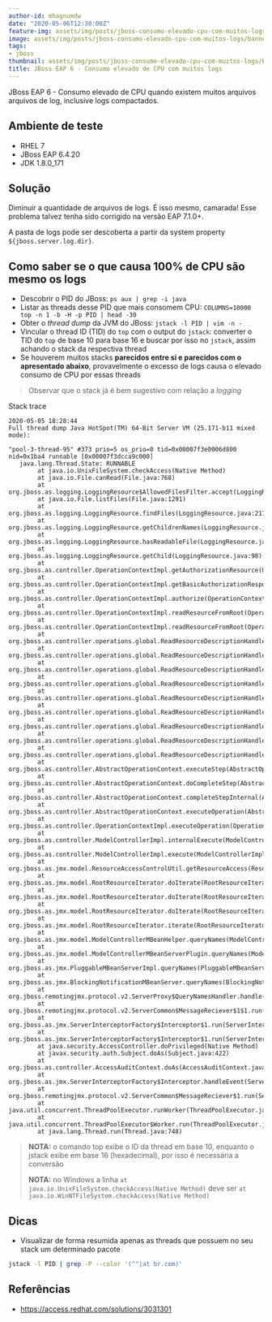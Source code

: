 ```yaml
---
author-id: mhagnumdw
date: "2020-05-06T12:30:00Z"
feature-img: assets/img/posts/jboss-consumo-elevado-cpu-com-muitos-logs/banner.png
image: assets/img/posts/jboss-consumo-elevado-cpu-com-muitos-logs/banner.png
tags:
- jboss
thumbnail: assets/img/posts/jboss-consumo-elevado-cpu-com-muitos-logs/banner.png
title: JBoss EAP 6 - Consumo elevado de CPU com muitos logs
---
```


JBoss EAP 6 - Consumo elevado de CPU quando existem muitos arquivos arquivos de log, inclusive logs compactados.

<!--more-->

## Ambiente de teste

- RHEL 7
- JBoss EAP 6.4.20
- JDK 1.8.0_171

## Solução

Diminuir a quantidade de arquivos de logs. É isso mesmo, camarada! Esse problema talvez tenha sido corrigido na versão EAP 7.1.0+.

A pasta de logs pode ser descoberta a partir da system property `${jboss.server.log.dir}`.

## Como saber se o que causa 100% de CPU são mesmo os logs

- Descobrir o PID do JBoss: `ps aux | grep -i java`
- Listar as threads desse PID que mais consomem CPU: `COLUMNS=10000 top -n 1 -b -H -p PID | head -30`
- Obter o _thread dump_ da JVM do JBoss: `jstack -l PID | vim -n -`
- Vincular o thread ID (TID) do `top` com o output do `jstack`: converter o TID do `top` de base 10 para base 16 e buscar por isso no `jstack`, assim achando o stack da respectiva thread
- Se houverem muitos stacks **parecidos entre si e parecidos com o apresentado abaixo**, provavelmente o excesso de logs causa o elevado consumo de CPU por essas threads

> Observar que o stack já é bem sugestivo com relação a _logging_

Stack trace

```text
2020-05-05 18:28:44
Full thread dump Java HotSpot(TM) 64-Bit Server VM (25.171-b11 mixed mode):

"pool-3-thread-95" #373 prio=5 os_prio=0 tid=0x00007f3e0006d800 nid=0x1ba4 runnable [0x00007f3dcca9c000]
   java.lang.Thread.State: RUNNABLE
        at java.io.UnixFileSystem.checkAccess(Native Method)
        at java.io.File.canRead(File.java:768)
        at org.jboss.as.logging.LoggingResource$AllowedFilesFilter.accept(LoggingResource.java:274)
        at java.io.File.listFiles(File.java:1291)
        at org.jboss.as.logging.LoggingResource.findFiles(LoggingResource.java:217)
        at org.jboss.as.logging.LoggingResource.getChildrenNames(LoggingResource.java:147)
        at org.jboss.as.logging.LoggingResource.hasReadableFile(LoggingResource.java:203)
        at org.jboss.as.logging.LoggingResource.getChild(LoggingResource.java:98)
        at org.jboss.as.controller.OperationContextImpl.getAuthorizationResource(OperationContextImpl.java:1405)
        at org.jboss.as.controller.OperationContextImpl.getBasicAuthorizationResponse(OperationContextImpl.java:1362)
        at org.jboss.as.controller.OperationContextImpl.authorize(OperationContextImpl.java:1281)
        at org.jboss.as.controller.OperationContextImpl.readResourceFromRoot(OperationContextImpl.java:646)
        at org.jboss.as.controller.OperationContextImpl.readResourceFromRoot(OperationContextImpl.java:632)
        at org.jboss.as.controller.operations.global.ReadResourceDescriptionHandler$ReadResourceDescriptionAccessControlContext.addParentResource(ReadResourceDescriptionHandler.java:786)
        at org.jboss.as.controller.operations.global.ReadResourceDescriptionHandler$ReadResourceDescriptionAccessControlContext.getAllActualResourceAddresses(ReadResourceDescriptionHandler.java:774)
        at org.jboss.as.controller.operations.global.ReadResourceDescriptionHandler$ReadResourceDescriptionAccessControlContext.getAllActualResourceAddresses(ReadResourceDescriptionHandler.java:778)
        at org.jboss.as.controller.operations.global.ReadResourceDescriptionHandler$ReadResourceDescriptionAccessControlContext.getLocalResourceAddresses(ReadResourceDescriptionHandler.java:713)
        at org.jboss.as.controller.operations.global.ReadResourceDescriptionHandler$ReadResourceDescriptionAccessControlContext.initLocalResourceAddresses(ReadResourceDescriptionHandler.java:702)
        at org.jboss.as.controller.operations.global.ReadResourceDescriptionHandler$ReadResourceDescriptionAccessControlContext.access$200(ReadResourceDescriptionHandler.java:689)
        at org.jboss.as.controller.operations.global.ReadResourceDescriptionHandler.doExecuteInternal(ReadResourceDescriptionHandler.java:204)
        at org.jboss.as.controller.operations.global.ReadResourceDescriptionHandler.doExecute(ReadResourceDescriptionHandler.java:162)
        at org.jboss.as.controller.operations.global.ReadResourceDescriptionHandler.execute(ReadResourceDescriptionHandler.java:155)
        at org.jboss.as.controller.AbstractOperationContext.executeStep(AbstractOperationContext.java:710)
        at org.jboss.as.controller.AbstractOperationContext.doCompleteStep(AbstractOperationContext.java:545)
        at org.jboss.as.controller.AbstractOperationContext.completeStepInternal(AbstractOperationContext.java:338)
        at org.jboss.as.controller.AbstractOperationContext.executeOperation(AbstractOperationContext.java:314)
        at org.jboss.as.controller.OperationContextImpl.executeOperation(OperationContextImpl.java:1152)
        at org.jboss.as.controller.ModelControllerImpl.internalExecute(ModelControllerImpl.java:335)
        at org.jboss.as.controller.ModelControllerImpl.execute(ModelControllerImpl.java:191)
        at org.jboss.as.jmx.model.ResourceAccessControlUtil.getResourceAccess(ResourceAccessControlUtil.java:85)
        at org.jboss.as.jmx.model.RootResourceIterator.doIterate(RootResourceIterator.java:51)
        at org.jboss.as.jmx.model.RootResourceIterator.doIterate(RootResourceIterator.java:61)
        at org.jboss.as.jmx.model.RootResourceIterator.doIterate(RootResourceIterator.java:61)
        at org.jboss.as.jmx.model.RootResourceIterator.iterate(RootResourceIterator.java:43)
        at org.jboss.as.jmx.model.ModelControllerMBeanHelper.queryNames(ModelControllerMBeanHelper.java:175)
        at org.jboss.as.jmx.model.ModelControllerMBeanServerPlugin.queryNames(ModelControllerMBeanServerPlugin.java:209)
        at org.jboss.as.jmx.PluggableMBeanServerImpl.queryNames(PluggableMBeanServerImpl.java:806)
        at org.jboss.as.jmx.BlockingNotificationMBeanServer.queryNames(BlockingNotificationMBeanServer.java:133)
        at org.jboss.remotingjmx.protocol.v2.ServerProxy$QueryNamesHandler.handle(ServerProxy.java:1115)
        at org.jboss.remotingjmx.protocol.v2.ServerCommon$MessageReciever$1$1.run(ServerCommon.java:153)
        at org.jboss.as.jmx.ServerInterceptorFactory$Interceptor$1.run(ServerInterceptorFactory.java:75)
        at org.jboss.as.jmx.ServerInterceptorFactory$Interceptor$1.run(ServerInterceptorFactory.java:70)
        at java.security.AccessController.doPrivileged(Native Method)
        at javax.security.auth.Subject.doAs(Subject.java:422)
        at org.jboss.as.controller.AccessAuditContext.doAs(AccessAuditContext.java:94)
        at org.jboss.as.jmx.ServerInterceptorFactory$Interceptor.handleEvent(ServerInterceptorFactory.java:70)
        at org.jboss.remotingjmx.protocol.v2.ServerCommon$MessageReciever$1.run(ServerCommon.java:149)
        at java.util.concurrent.ThreadPoolExecutor.runWorker(ThreadPoolExecutor.java:1149)
        at java.util.concurrent.ThreadPoolExecutor$Worker.run(ThreadPoolExecutor.java:624)
        at java.lang.Thread.run(Thread.java:748)
```

> **NOTA:** o comando top exibe o ID da thread em base 10, enquanto o jstack exibe em base 16 (hexadecimal), por isso é necessária a conversão
>
> **NOTA:** no Windows a linha `at java.io.UnixFileSystem.checkAccess(Native Method)` deve ser `at java.io.WinNTFileSystem.checkAccess(Native Method)`

## Dicas

- Visualizar de forma resumida apenas as threads que possuem no seu stack um determinado pacote

```bash
jstack -l PID | grep -P --color '(^"|at br.com)'
```

## Referências

- <https://access.redhat.com/solutions/3031301>
